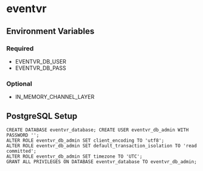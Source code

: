 # eventvr

## Environment Variables

### Required

- EVENTVR_DB_USER
- EVENTVR_DB_PASS

### Optional

- IN_MEMORY_CHANNEL_LAYER

## PostgreSQL Setup

```psql
CREATE DATABASE eventvr_database; CREATE USER eventvr_db_admin WITH PASSWORD '';
ALTER ROLE eventvr_db_admin SET client_encoding TO 'utf8';
ALTER ROLE eventvr_db_admin SET default_transaction_isolation TO 'read committed';
ALTER ROLE eventvr_db_admin SET timezone TO 'UTC';
GRANT ALL PRIVILEGES ON DATABASE eventvr_database TO eventvr_db_admin;
```
